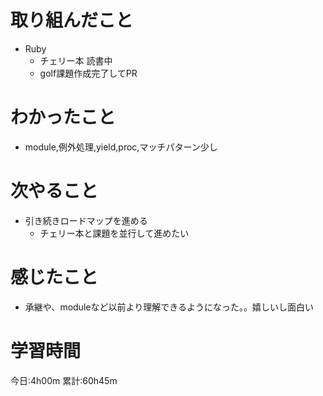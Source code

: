# 取り組んだこと
  - Ruby
    - チェリー本 読書中
    - golf課題作成完了してPR

# わかったこと
  - module,例外処理,yield,proc,マッチパターン少し

# 次やること
  - 引き続きロードマップを進める
    - チェリー本と課題を並行して進めたい

# 感じたこと
  - 承継や、moduleなど以前より理解できるようになった。。嬉しいし面白い

# 学習時間
今日:4h00m
累計:60h45m
